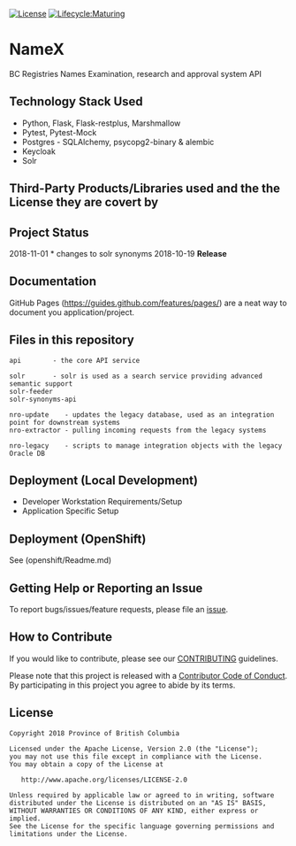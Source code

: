 
[![License](https://img.shields.io/badge/License-Apache%202.0-blue.svg)](LICENSE)
[![Lifecycle:Maturing](https://img.shields.io/badge/Lifecycle-Maturing-007EC6)](<Redirect-URL>)
# NameX

BC Registries Names Examination, research and approval system API

## Technology Stack Used
* Python, Flask, Flask-restplus, Marshmallow
* Pytest, Pytest-Mock
* Postgres -  SQLAlchemy, psycopg2-binary & alembic
* Keycloak 
* Solr

## Third-Party Products/Libraries used and the the License they are covert by

## Project Status
2018-11-01 * changes to solr synonyms
2018-10-19 **Release**

## Documentation

GitHub Pages (https://guides.github.com/features/pages/) are a neat way to document you application/project.

## Files in this repository

```
api        - the core API service

solr       - solr is used as a search service providing advanced semantic support
solr-feeder
solr-synonyms-api

nro-update    - updates the legacy database, used as an integration point for downstream systems
nro-extractor - pulling incoming requests from the legacy systems

nro-legacy    - scripts to manage integration objects with the legacy Oracle DB      
```

## Deployment (Local Development)

* Developer Workstation Requirements/Setup
* Application Specific Setup

## Deployment (OpenShift)

See (openshift/Readme.md)

## Getting Help or Reporting an Issue

To report bugs/issues/feature requests, please file an [issue](../../issues).

## How to Contribute

If you would like to contribute, please see our [CONTRIBUTING](./CONTRIBUTING.md) guidelines.

Please note that this project is released with a [Contributor Code of Conduct](./CODE_OF_CONDUCT.md). 
By participating in this project you agree to abide by its terms.

## License

    Copyright 2018 Province of British Columbia

    Licensed under the Apache License, Version 2.0 (the "License");
    you may not use this file except in compliance with the License.
    You may obtain a copy of the License at

       http://www.apache.org/licenses/LICENSE-2.0

    Unless required by applicable law or agreed to in writing, software
    distributed under the License is distributed on an "AS IS" BASIS,
    WITHOUT WARRANTIES OR CONDITIONS OF ANY KIND, either express or implied.
    See the License for the specific language governing permissions and
    limitations under the License.
